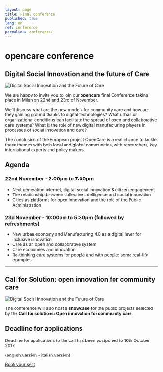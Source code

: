 ```yaml
---
layout: page
title: Final conference
published: true
lang: en
ref: conference
permalink: conference/
---
```


# opencare conference


## Digital Social Innovation and the future of Care

![Digital Social Innovation and the Future of Care]({{site.baseurl}}/assets/OC-finalconf.jpg)

We are happy to invite you to join our **opencare** final Conference taking place in Milan on 22nd and 23rd of November.

We’ll discuss what are the new models for community care and how are they gaining ground thanks to digital technologies? What urban or organizational conditions can facilitate the spread of open and collaborative care systems? What is the role of new digital manufacturing players in processes of social innovation and care?

The conclusion of the European project OpenCare is a real chance to tackle these themes with both local and global communities, with researchers, key international experts and policy makers.

## Agenda

### 22nd November - 2:00pm to 7:00pm
- Next generation internet, digital social innovation & citizen engagement
- The relationship between collective intelligence and social innovation
- Cities as platforms for open innovation and the role of the Public Administration

### 23d November - 10:00am to 5:30pm (followed by refreshments)
- New urban economy and Manufacturing 4.0 as a digital lever for inclusive innovation
- Care as an open and collaborative system
- Care economies and innovation
- Re-thinking care systems for people and with people: some real-life examples

----

## Call for Solution: open innovation for community care

![Digital Social Innovation and the Future of Care]({{site.baseurl}}/assets/OC-callforsolutions.jpg)


The conference will also host a **showcase** for the public projects selected by the **Call for solutions: Open innovation for community care**.

## Deadline for applications
Deadline for applications to the call has been postponed to 16th October 2017.

([english version](http://www.lavoroeformazioneincomune.it/call-for-solutions-english/) - [italian version](http://www.lavoroeformazioneincomune.it/call-for-solution-ita/))

[Book your seat](https://www.eventbrite.it/e/biglietti-conferenza-finale-del-progetto-eu-opencare-38492812037?aff=efbevent&mc_cid=e1bdf7877e&mc_eid=73a6661c4d)
